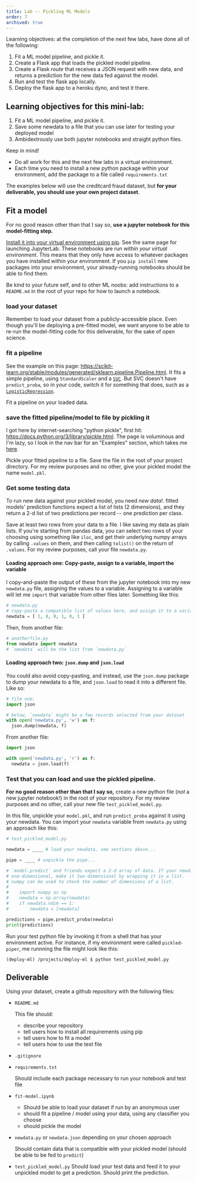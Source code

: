 ```yaml
---
title: Lab -- Pickling ML Models
order: 7
archived: true
---
```


Learning objectives: at the completion of the next few labs, have done all of
the following:

1. Fit a ML model pipeline, and pickle it.
2. Create a Flask app that loads the pickled model pipeline.
3. Create a Flask _route_ that receives a JSON request with new data, and returns
   a prediction for the new data fed against the model.
4. Run and test the flask app locally.
5. Deploy the flask app to a heroku dyno, and test it there.

## Learning objectives for this mini-lab:

1. Fit a ML model pipeline, and pickle it.
1. Save some newdata to a file that you can use later for testing your
   deployed model
1. Ambidextrously use both jupyter notebooks and straight python files.

Keep in mind!

- Do all work for this and the next few labs in a virtual environment.
- Each time you need to install a new python package within your environment,
  add the package to a file called `requirements.txt`

The examples below will use the creditcard fraud dataset, but
**for your deliverable, you should use your own project dataset**.

## Fit a model

For no good reason other than that I say so,
**use a jupyter notebook for this model-fitting step.**

[Install it into your virtual environment using pip](https://jupyter.org/install).
See the same page for launching JupyterLab. These notebooks are run _within your virtual environment_. This means that they only have access to whatever packages you have installed
within your environment. If you `pip install` new packages into your environment,
your already-running notebooks should be able to find them.

Be kind to your future self, and to other ML noobs: add instructions to a
`README.md` in the root of your repo for how to launch a notebook.


### load your dataset

Remember to load your dataset from a publicly-accessible place. Even though you'll
be deploying a pre-fitted model, we want anyone to be able to re-run the model-fitting
code for this deliverable, for the sake of open science.

### fit a pipeline

See the example on this page: <https://scikit-learn.org/stable/modules/generated/sklearn.pipeline.Pipeline.html>. It fits a simple pipeline, using `StandardScaler` and a [`SVC`](https://scikit-learn.org/stable/modules/generated/sklearn.svm.SVC.html). But SVC doesn't have `predict_proba`, so in your code, switch it for something that does,
such as a [`LogisticRegression`](https://scikit-learn.org/stable/modules/generated/sklearn.linear_model.LogisticRegression.html).

Fit a pipeline on your loaded data.

### save the fitted pipeline/model to file by pickling it

I got here by internet-searching "python pickle", first hit: <https://docs.python.org/3/library/pickle.html>. The page is voluminous and I'm lazy, so I look in the nav bar for
an "Examples" section, which takes me [here](https://docs.python.org/3/library/pickle.html#examples).

Pickle your fitted pipeline to a file. Save the file in the root of your project
directory. For my review purposes and no other, give your pickled model the name
`model.pkl`.


### Get some testing data

To run new data against your pickled model, you need _new data!_. fitted models'
prediction functions expect a list of lists (2 dimensions), and they return a 2-d list of two predictions per record -- one prediction per class.

Save at least two rows from your data to a file. I like saving my data as plain
lists. If you're starting from pandas data, you can select two rows of your choosing
using something like `iloc`, and get their underlying numpy arrays by calling `.values`
on them, and then calling `tolist()` on the return of `.values`. For my review purposes,
call your file `newdata.py`.

#### Loading approach one: Copy-paste, assign to a variable, import the variable

I copy-and-paste the output of these from the jupyter
notebook into my new `newdata.py` file, assigning the values to a variable.
Assigning to a variable will let me `import` that variable from other files later.
Something like this:

```python
# newdata.py
# copy-paste a compatible list of values here, and assign it to a variable
newdata = [ 1, 0, 0, 1, 0, 1 ]
```

Then, from another file:
```python
# anotherfile.py
from newdata import newdata
# `newdata` will be the list from `newdata.py`
```

#### Loading approach two: `json.dump` and `json.load`

You could also avoid copy-pasting, and instead, use the `json.dump` package to dump
your newdata to a file, and `json.load` to read it into a different file. Like so:

```python
# file one:
import json

# below, `newdata` might be a few records selected from your dataset
with open('newdata.py', 'w') as f:
  json.dump(newdata, f)
```

From another file:
```python
import json

with open('newdata.py', 'r') as f:
  newdata = json.load(f)
```

### Test that you can load and use the pickled pipeline.

**For no good reason other than that I say so,** create a new python file
(_not_ a new jupyter notebook!) in the root of your repository. For my review purposes
and no other, call your new file `test_pickled_model.py`.

In this file, unpickle your `model.pkl`, and run `predict_proba` against it using
your newdata. You can import your `newdata` variable from `newdata.py` using an approach like this:

```python
# test_pickled_model.py

newdata = ____ # load your newdata, see sections above...

pipe = ____ # unpickle the pipe...

# `model.predict` and friends expect a 2-d array of data. If your newdata is
# one-dimensional, make it two-dimensional by wrapping it in a list.
# numpy can be used to check the number of dimensions of a list.
#    
#    import numpy as np
#    newdata = np.array(newdata)
#    if newdata.ndim == 1:
#        newdata = [newdata]

predictions = pipe.predict_proba(newdata)
print(predictions)
```

Run your test python file by invoking it from a shell that has your environment
active. For instance, if my environment were called `pickled-piper`, me runnning
the file might look like this:

    (deploy-ml) /projects/deploy-ml $ python test_pickled_model.py

## Deliverable

Using your dataset, create a github repository with the following files:
- `README.md`

  This file should:
  * describe your repository
  * tell users how to install all requirements using pip
  * tell users how to fit a model
  * tell users how to use the test file
- `.gitignore`
- `requirements.txt`

  Should include each package necessary to run your notebook and test file
- `fit-model.ipynb`
  - Should be able to load your dataset if run by an anonymous user
  - should fit a pipeline / model using your data, using any classifier you choose
  - should pickle the model
- `newdata.py` or `newdata.json` depending on your chosen approach

  Should contain data that is compatible with your pickled model (should be able to be fed to `predict`)
- `test_pickled_model.py`
  Should load your test data and feed it to your unpickled model to get a prediction.
  Should print the prediction.
